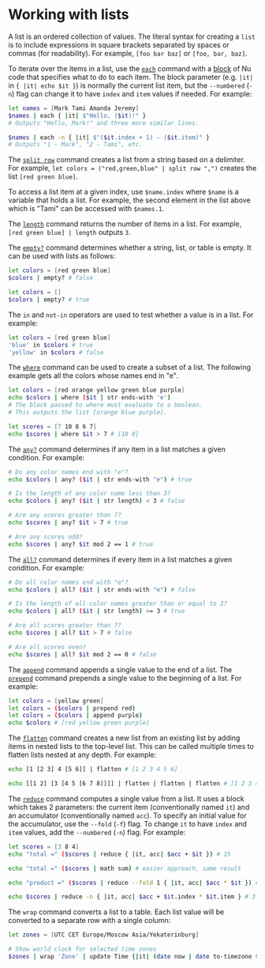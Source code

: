 # Working with lists

A list is an ordered collection of values.
The literal syntax for creating a `list` is to include expressions
in square brackets separated by spaces or commas (for readability).
For example, `[foo bar baz]` or `[foo, bar, baz]`.

To iterate over the items in a list, use the [`each`](commands/each.md) command with a [block](types_of_data.html#blocks)
of Nu code that specifies what to do to each item. The block parameter (e.g. `|it|` in `{ |it| echo $it }`) is normally the current list item, but the `--numbered` (`-n`) flag can change it to have `index` and `item` values if needed. For example:

```bash
let names = [Mark Tami Amanda Jeremy]
$names | each { |it| $"Hello, ($it)!" }
# Outputs "Hello, Mark!" and three more similar lines.

$names | each -n { |it| $"($it.index + 1) - ($it.item)" }
# Outputs "1 - Mark", "2 - Tami", etc.
```

The [`split row`](commands/split_row.md) command creates a list from a string based on a delimiter.
For example, `let colors = ("red,green,blue" | split row ",")`
creates the list `[red green blue]`.

To access a list item at a given index, use `$name.index`
where `$name` is a variable that holds a list.
For example, the second element in the list above
which is "Tami" can be accessed with `$names.1`.

The [`length`](commands/length.md) command returns the number of items in a list.
For example, `[red green blue] | length` outputs `3`.

The [`empty?`](commands/empty.md) command determines whether a string, list, or table is empty.
It can be used with lists as follows:

```bash
let colors = [red green blue]
$colors | empty? # false

let colors = []
$colors | empty? # true
```

The `in` and `not-in` operators are used to test whether a value is in a list. For example:

```bash
let colors = [red green blue]
'blue' in $colors # true
'yellow' in $colors # false
```

The [`where`](commands/where.md) command can be used to create a subset of a list.
The following example gets all the colors whose names end in "e".

```bash
let colors = [red orange yellow green blue purple]
echo $colors | where ($it | str ends-with 'e')
# The block passed to where must evaluate to a boolean.
# This outputs the list [orange blue purple].

let scores = [7 10 8 6 7]
echo $scores | where $it > 7 # [10 8]
```

The [`any?`](commands/any.md) command determines if any item in a list
matches a given condition.
For example:

```bash
# Do any color names end with "e"?
echo $colors | any? ($it | str ends-with "e") # true

# Is the length of any color name less than 3?
echo $colors | any? ($it | str length) < 3 # false

# Are any scores greater than 7?
echo $scores | any? $it > 7 # true

# Are any scores odd?
echo $scores | any? $it mod 2 == 1 # true
```

The [`all?`](commands/all.md) command determines if every item in a list
matches a given condition.
For example:

```bash
# Do all color names end with "e"?
echo $colors | all? ($it | str ends-with "e") # false

# Is the length of all color names greater than or equal to 3?
echo $colors | all? ($it | str length) >= 3 # true

# Are all scores greater than 7?
echo $scores | all? $it > 7 # false

# Are all scores even?
echo $scores | all? $it mod 2 == 0 # false
```

The [`append`](commands/append.md) command appends a single value to the end of a list.
The [`prepend`](commands/prepend.md) command prepends a single value to the beginning of a list.
For example:

```bash
let colors = [yellow green]
let colors = ($colors | prepend red)
let colors = ($colors | append purple)
echo $colors # [red yellow green purple]
```

The [`flatten`](commands/flatten.md) command creates a new list from an existing list
by adding items in nested lists to the top-level list.
This can be called multiple times to flatten lists nested at any depth.
For example:

```bash
echo [1 [2 3] 4 [5 6]] | flatten # [1 2 3 4 5 6]

echo [[1 2] [3 [4 5 [6 7 8]]]] | flatten | flatten | flatten # [1 2 3 4 5 6 7 8]
```

The [`reduce`](commands/reduce.md) command computes a single value from a list.
It uses a block which takes 2 parameters: the current item (conventionally named `it`) and an accumulator
(conventionally named `acc`). To specify an initial value for the accumulator, use the `--fold` (`-f`) flag.
To change `it` to have `index` and `item` values, add the `--numbered` (`-n`) flag.
For example:

```bash
let scores = [3 8 4]
echo "total =" ($scores | reduce { |it, acc| $acc + $it }) # 15

echo "total =" ($scores | math sum) # easier approach, same result

echo "product =" ($scores | reduce --fold 1 { |it, acc| $acc * $it }) # 96

echo $scores | reduce -n { |it, acc| $acc + $it.index * $it.item } # 3 + 1*8 + 2*4 = 19
```


The `wrap` command converts a list to a table. Each list value will
be converted to a separate row with a single column:
```bash
let zones = [UTC CET Europe/Moscow Asia/Yekaterinburg]

# Show world clock for selected time zones
$zones | wrap 'Zone' | update Time {|it| (date now | date to-timezone $it.Zone | date format '%Y.%m.%d %H:%M')}
```
